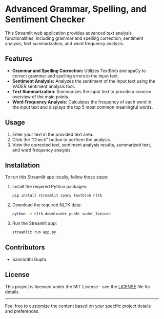 # Advanced Grammar, Spelling, and Sentiment Checker

This Streamlit web application provides advanced text analysis functionalities, including grammar and spelling correction, sentiment analysis, text summarization, and word frequency analysis.

## Features

- **Grammar and Spelling Correction:** Utilizes TextBlob and spaCy to correct grammar and spelling errors in the input text.
- **Sentiment Analysis:** Analyzes the sentiment of the input text using the VADER sentiment analysis tool.
- **Text Summarization:** Summarizes the input text to provide a concise overview of the main points.
- **Word Frequency Analysis:** Calculates the frequency of each word in the input text and displays the top 5 most common meaningful words.

## Usage

1. Enter your text in the provided text area.
2. Click the "Check" button to perform the analysis.
3. View the corrected text, sentiment analysis results, summarized text, and word frequency analysis.

## Installation

To run this Streamlit app locally, follow these steps:

1. Install the required Python packages:
   ```bash
   pip install streamlit spacy textblob nltk
   ```
2. Download the required NLTK data:
   ```bash
   python -m nltk.downloader punkt vader_lexicon
   ```
3. Run the Streamlit app:
   ```bash
   streamlit run app.py
   ```

## Contributors

- Samriddhi Gupta

## License

This project is licensed under the MIT License - see the [LICENSE](LICENSE) file for details.

---

Feel free to customize the content based on your specific project details and preferences.
